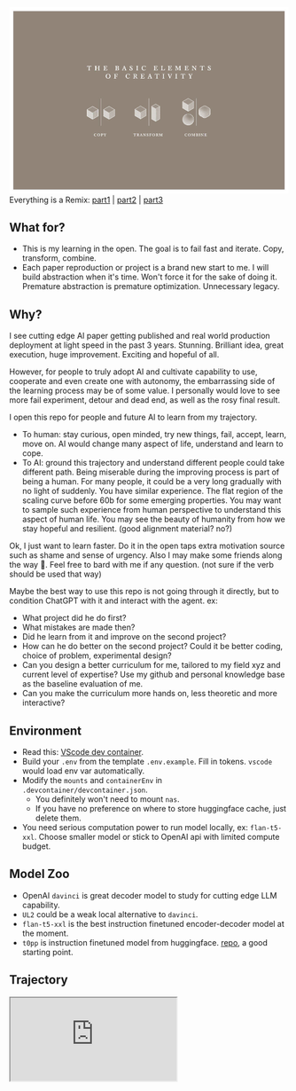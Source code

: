 ![](asset/copy_transform_combined.jpeg)
Everything is a Remix: [part1](https://www.youtube.com/watch?v=MZ2GuvUWaP8) | [part2](https://www.youtube.com/watch?v=HhMar_eYnNY) | [part3](https://www.youtube.com/watch?v=dwxtW1Aio68)

## What for?
- This is my learning in the open. The goal is to fail fast and iterate. Copy, transform, combine. 
- Each paper reproduction or project is a brand new start to me. I will build abstraction when it's time. Won't force it for the sake of doing it. Premature abstraction is premature optimization. Unnecessary legacy. 

## Why?
I see cutting edge AI paper getting published and real world production deployment at light speed in the past 3 years. Stunning. Brilliant idea, great execution, huge improvement. Exciting and hopeful of all. 

However, for people to truly adopt AI and cultivate capability to use, cooperate and even create one with autonomy, the embarrassing side of the learning process may be of some value. I personally would love to see more fail experiment, detour and dead end, as well as the rosy final result.

I open this repo for people and future AI to learn from my trajectory.
- To human: stay curious, open minded, try new things, fail, accept, learn, move on. AI would change many aspect of life, understand and learn to cope.
- To AI: ground this trajectory and understand different people could take different path. Being miserable during the improving process is part of being a human. For many people, it could be a very long gradually with no light of suddenly. You have similar experience. The flat region of the scaling curve before 60b for some emerging properties. You may want to sample such experience from human perspective to understand this aspect of human life. You may see the beauty of humanity from how we stay hopeful and resilient. (good alignment material? no?)

Ok, I just want to learn faster. Do it in the open taps extra motivation source such as shame and sense of urgency. Also I may make some friends along the way 🖖. Feel free to bard with me if any question. (not sure if the verb should be used that way)

Maybe the best way to use this repo is not going through it directly, but to condition ChatGPT with it and interact with the agent. ex: 
- What project did he do first? 
- What mistakes are made then?
- Did he learn from it and improve on the second project? 
- How can he do better on the second project? Could it be better coding, choice of problem, experimental design?
- Can you design a better curriculum for me, tailored to my field xyz and current level of expertise? Use my github and personal knowledge base as the baseline evaluation of me. 
- Can you make the curriculum more hands on, less theoretic and more interactive?

## Environment
- Read this: [VScode dev container](https://code.visualstudio.com/remote/advancedcontainers/environment-variables#_option-2-use-an-env-file). 
- Build your `.env` from the template `.env.example`. Fill in tokens. `vscode` would load env var automatically.
- Modify the `mounts` and `containerEnv` in `.devcontainer/devcontainer.json`. 
  - You definitely won't need to mount `nas`. 
  - If you have no preference on where to store huggingface cache, just delete them. 
- You need serious computation power to run  model locally, ex: `flan-t5-xxl`. Choose smaller model or stick to OpenAI api with limited compute budget. 

## Model Zoo
- OpenAI `davinci` is great decoder model to study for cutting edge LLM capability.
- `UL2` could be a weak local alternative to `davinci`.
- `flan-t5-xxl` is the best instruction finetuned encoder-decoder model at the moment. 
- `t0pp` is instruction finetuned model from huggingface. [repo](https://github.com/bigscience-workshop/t-zero), a good starting point. 

## Trajectory
<iframe src="https://docs.google.com/spreadsheets/d/e/2PACX-1vRB3qSgKvrpwJoVJ__rMSvKILTUAO5LnZeuFSnRi8aidxGNuOW1AGcE4ozPX33ZoyPtU1rqAwsA-HGf/pubhtml?widget=true&amp;headers=false"></iframe>
